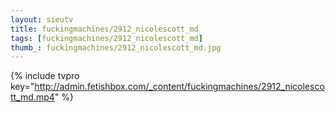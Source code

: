 ```yaml
--- 
layout: sieutv
title: fuckingmachines/2912_nicolescott_md
tags: [fuckingmachines/2912_nicolescott_md]
thumb_: fuckingmachines/2912_nicolescott_md.jpg
---
```

{% include tvpro key="http://admin.fetishbox.com/_content/fuckingmachines/2912_nicolescott_md.mp4" %} 

